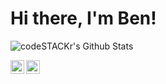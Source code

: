 # Hi there, I'm Ben!

<img align="center" alt="codeSTACKr's Github Stats" src="https://github-readme-stats.vercel.app/api/top-langs/?username=beheinz&layout=compact&title_color=121212" />

[<img align="left" alt="codeSTACKr | Twitter" width="22px" src="https://cdn.jsdelivr.net/npm/simple-icons@v3/icons/twitter.svg" />][twitter]

[<img align="left" alt="codeSTACKr | LinkedIn" width="22px" src="https://cdn.jsdelivr.net/npm/simple-icons@v3/icons/linkedin.svg" />][linkedin]

[twitter]: https://twitter.com/codeSTACKr
[linkedin]: https://linkedin.com/in/codeSTACKr
